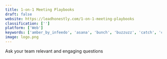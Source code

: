 ```yaml
---
title: 1-on-1 Meeting Playbooks
draft: false 
website: https://leadhonestly.com/1-on-1-meeting-playbooks
classification: ['']
platform: ['Web']
keywords: ['amber_by_infeedo', 'asana', 'bunch', 'buzzuzz', 'catch', 'culture_codes', 'culture_queries', 'duuoo', 'gusto', 'karmabot_for_telegram', 'kudosnow', 'pitch_deck_template', 'pitch_envy', 'squadlytics_beta', 'sutihr', 'takeaim', 'teambit_for_slack', 'the_culture_book', 'treehouse_talentpath', 'wooboard', 'workstyle']
image: logo.png
---
```

Ask your team relevant and engaging questions